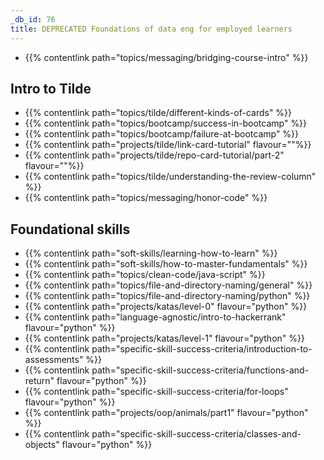 ```yaml
---
_db_id: 76
title: DEPRECATED Foundations of data eng for employed learners
---
```


- {{% contentlink path="topics/messaging/bridging-course-intro" %}}

## Intro to Tilde

- {{% contentlink path="topics/tilde/different-kinds-of-cards" %}}
- {{% contentlink path="topics/bootcamp/success-in-bootcamp" %}}
- {{% contentlink path="topics/bootcamp/failure-at-bootcamp" %}}
- {{% contentlink path="projects/tilde/link-card-tutorial" flavour=""%}}
- {{% contentlink path="projects/tilde/repo-card-tutorial/part-2" flavour=""%}}
- {{% contentlink path="topics/tilde/understanding-the-review-column" %}}
- {{% contentlink path="topics/messaging/honor-code" %}}

## Foundational skills

- {{% contentlink path="soft-skills/learning-how-to-learn" %}}
- {{% contentlink path="soft-skills/how-to-master-fundamentals" %}}
- {{% contentlink path="topics/clean-code/java-script" %}}
- {{% contentlink path="topics/file-and-directory-naming/general" %}}
- {{% contentlink path="topics/file-and-directory-naming/python" %}}
- {{% contentlink path="projects/katas/level-0" flavour="python" %}}
- {{% contentlink path="language-agnostic/intro-to-hackerrank" flavour="python" %}}
- {{% contentlink path="projects/katas/level-1" flavour="python" %}}
- {{% contentlink path="specific-skill-success-criteria/introduction-to-assessments" %}}
- {{% contentlink path="specific-skill-success-criteria/functions-and-return" flavour="python" %}}
- {{% contentlink path="specific-skill-success-criteria/for-loops" flavour="python" %}}
- {{% contentlink path="projects/oop/animals/part1"  flavour="python" %}}
- {{% contentlink path="specific-skill-success-criteria/classes-and-objects" flavour="python" %}}
